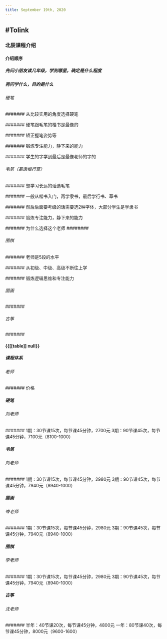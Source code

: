 ```yaml
---
title: September 19th, 2020
---
```


## #Tolink
### 北辰课程介绍


#### 介绍顺序
##### 先问小朋友读几年级，学到哪里，确定是什么程度

##### 再问学什么，目的是什么
###### 硬笔
####### 从比较实用的角度选择硬笔

####### 硬笔跟毛笔的楷书是最像的

####### 矫正握笔姿势等

####### 锻炼专注能力，静下来的能力

####### 学生的字学到最后是最像老师的字的

###### 毛笔（篆隶楷行草）
####### 想学习长远的话选毛笔

####### 一般从楷书入门，再学隶书，最后学行书、草书

####### 然后后面要考级的话需要选2种字体，大部分学生是学隶书

####### 锻炼专注能力，静下来的能力

####### 为什么选择这个老师
######## 

###### 围棋
####### 老师是5段的水平

####### 从初级、中级、高级不断往上学

####### 锻炼逻辑思维和专注能力

###### 国画
####### 

###### 古筝
####### 

#### {{[[table]] null}}
##### 课程体系
###### 老师
####### 价格

##### 硬笔
###### 刘老师
####### 1期：30节课15次，每节课45分钟，2700元
3期：90节课45次，每节课45分钟，7100元（8100-1000）

##### 毛笔
###### 刘老师
####### 1期：30节课15次，每节课45分钟，2980元
3期：90节课45次，每节课45分钟，7940元（8940-1000）

##### 国画
###### 岑老师
####### 1期：30节课15次，每节课45分钟，2980元
3期：90节课45次，每节课45分钟，7940元（8940-1000）

##### 围棋
###### 李老师
####### 1期：30节课15次，每节课45分钟，2980元
3期：90节课45次，每节课45分钟，7940元（8940-1000）

##### 古筝
###### 沈老师
####### 半年：40节课20次，每节课45分钟，4800元
一年：80节课40次，每节课45分钟，8000元（9600-1600）

#### 
